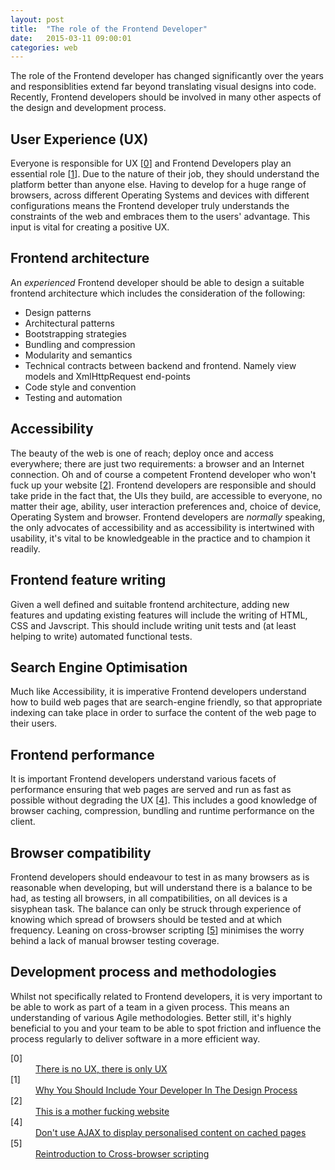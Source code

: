 ```yaml
---
layout: post
title:  "The role of the Frontend Developer"
date:   2015-03-11 09:00:01
categories: web
---
```


The role of the Frontend developer has changed significantly over the years and responsiblities extend far beyond translating visual designs into code. Recently, Frontend developers should be involved in many other aspects of the design and development process.

## User Experience (UX)

Everyone is responsible for UX [[0](#ref0)] and Frontend Developers play an essential role [[1](#ref1)]. Due to the nature of their job, they should understand the platform better than anyone else. Having to develop for a huge range of browsers, across different Operating Systems and devices with different configurations means the Frontend developer truly understands the constraints of the web and embraces them to the users' advantage. This input is vital for creating a positive UX.

## Frontend architecture

An *experienced* Frontend developer should be able to design a suitable frontend architecture which includes the consideration of the following:

* Design patterns
* Architectural patterns
* Bootstrapping strategies
* Bundling and compression
* Modularity and semantics
* Technical contracts between backend and frontend. Namely view models and XmlHttpRequest end-points
* Code style and convention
* Testing and automation

## Accessibility

The beauty of the web is one of reach; deploy once and access everywhere; there are just two requirements: a browser and an Internet connection. Oh and of course a competent Frontend developer who won't fuck up your website [[2](#ref2)]. Frontend developers are responsible and should take pride in the fact that, the UIs they build, are accessible to everyone, no matter their age, ability, user interaction preferences and, choice of device, Operating System and browser. Frontend developers are *normally* speaking, the only advocates of accessibility and as accessibility is intertwined with usability, it's vital to be knowledgeable in the practice and to champion it readily.

## Frontend feature writing

Given a well defined and suitable frontend architecture, adding new features and updating existing features will include the writing of HTML, CSS and Javscript. This should include writing unit tests and (at least helping to write) automated functional tests.

## Search Engine Optimisation

Much like Accessibility, it is imperative Frontend developers understand how to build web pages that are search-engine friendly, so that appropriate indexing can take place in order to surface the content of the web page to their users.

## Frontend performance

It is important Frontend developers understand various facets of performance ensuring that web pages are served and run as fast as possible without degrading the UX [[4](#ref4)]. This includes a good knowledge of browser caching, compression, bundling and runtime performance on the client.

## Browser compatibility

Frontend developers should endeavour to test in as many browsers as is reasonable when developing, but will understand there is a balance to be had, as testing all browsers, in all compatibilities, on all devices is a sisyphean task. The balance can only be struck through experience of knowing which spread of browsers should be tested and at which frequency. Leaning on cross-browser scripting [[5](#ref5)] minimises the worry behind a lack of manual browser testing coverage.

## Development process and methodologies

Whilst not specifically related to Frontend developers, it is very important to be able to work as part of a team in a given process. This means an understanding of various Agile methodologies. Better still, it's highly beneficial to you and your team to be able to spot friction and influence the process regularly to deliver software in a more efficient way.

<dl>
	<dt class="citation" id="ref0">[0]</dt>
	<dd><a href="http://www.disambiguity.com/there-is-no-ux/">There is no UX, there is only UX</a></dd>
	<dt class="citation" id="ref1">[1]</dt>
	<dd><a href="http://www.smashingmagazine.com/2014/11/21/why-you-should-include-your-developer-in-the-design-process/">Why You Should Include Your Developer In The Design Process</a></dd>
	<dt class="citation" id="ref2">[2]</dt>
	<dd><a href="http://www.motherfuckingwebsite.com">This is a mother fucking website</a></dd>
	<dt class="citation" id="ref4">[4]</dt>
	<dd><a href="/articles/dont-use-ajax-to-display-personalised-content-on-cached-pages/">Don't use AJAX to display personalised content on cached pages</a></dd>
	<dt class="citation" id="ref5">[5]</dt>
	<dd><a href="/articles/reintroducing-cross-browser-scripting/">Reintroduction to Cross-browser scripting</a></dd>
</dl>